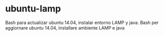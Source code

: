 # ubuntu-lamp
Bash para actualizar ubuntu 14.04, instalar entorno LAMP y java. Bash per aggiornare ubuntu 14.04, installare ambiente LAMP e java
